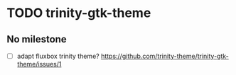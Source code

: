 TODO trinity-gtk-theme
======================


No milestone
------------

- [ ] adapt fluxbox trinity theme?
  https://github.com/trinity-theme/trinity-gtk-theme/issues/1
